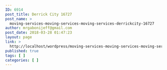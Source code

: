 ```yaml
---
ID: 6914
post_title: Derrick City 16727
post_name: >
  moving-services-moving-services-moving-services-derrickcity-16727
author: mrgabonijeff@gmail.com
post_date: 2018-03-28 01:47:23
layout: page
link: >
  http://localhost/wordpress/moving-services-moving-services-moving-services-derrickcity-16727/
published: true
tags: [ ]
categories: [ ]
---
```

